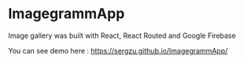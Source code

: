 # ImagegrammApp
Image gallery was built with React, React Routed and Google Firebase

You can see demo here : https://sergzu.github.io/ImagegrammApp/
